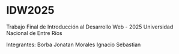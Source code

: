# IDW2025
Trabajo Final de Introducción al Desarrollo Web - 2025
Universidad Nacional de Entre Ríos

Integrantes:
Borba Jonatan
Morales Ignacio
Sebastian